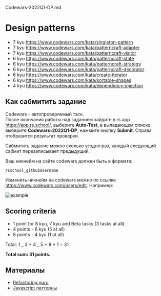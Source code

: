 Codewars-2022Q1-DP.md

# Design patterns

- 7 kyu https://www.codewars.com/kata/singleton-pattern
- 7 kyu https://www.codewars.com/kata/patterncraft-adapter
- 7 kyu https://www.codewars.com/kata/patterncraft-visitor
- 6 kyu https://www.codewars.com/kata/patterncraft-state
- 6 kyu https://www.codewars.com/kata/patterncraft-strategy
- 6 kyu https://www.codewars.com/kata/patterncraft-decorator
- 6 kyu https://www.codewars.com/kata/create-iterator
- 6 kyu https://www.codewars.com/kata/sortable-shapes
- 4 kyu https://www.codewars.com/kata/dependency-injection

## Как сабмитить задание

Codewars - автопроверяемый таск.  
После окончания работы над заданием зайдите в rs app https://app.rs.school/, выберите **Auto-Test**, в выпадающем списке выберите **Codewars-2022Q1-DP**, нажмите кнопку **Submit**. Справа отобразится результат проверки.

Сабмитить задание можно сколько угодно раз, каждый следующий сабмит перезаписывает предыдущий.

Ваш никнейм на сайте codewars должен быть в формате:

```
rsschool_githubUsername
```

Изменить никнейм на codewars можно по ссылке https://www.codewars.com/users/edit. Например:

![example](https://user-images.githubusercontent.com/12632270/177580063-fefa5281-8632-4c17-b888-13b0f2b05803.PNG)

## Scoring criteria

- 1 point for 8 kyu, 7 kyu and Beta tasks (3 tasks at all)
- 4 points - 6 kyu (5 at all)
- 8 points - 4 kyu (1 at all)

Total: 1 _ 3 + 4 _ 5 + 8 \* 1 = 31

**Total sum: 31 points.**

## Материалы

- [Refactoring guru](https://refactoring.guru/)
- [Javascript паттерны](https://www.youtube.com/watch?v=RyY6x_6ws4s&list=PLNkWIWHIRwMGzgvuPRFkDrpAygvdKJIE4)

